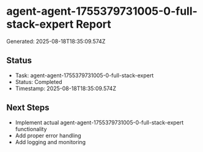 # agent-agent-1755379731005-0-full-stack-expert Report

Generated: 2025-08-18T18:35:09.574Z

## Status
- Task: agent-agent-1755379731005-0-full-stack-expert
- Status: Completed
- Timestamp: 2025-08-18T18:35:09.574Z

## Next Steps
- Implement actual agent-agent-1755379731005-0-full-stack-expert functionality
- Add proper error handling
- Add logging and monitoring
